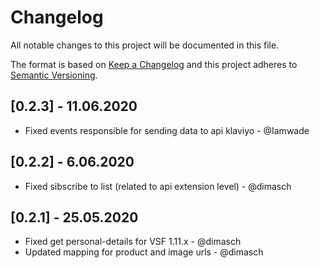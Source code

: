 # Changelog
All notable changes to this project will be documented in this file.

The format is based on [Keep a Changelog](https://keepachangelog.com/en/1.0.0/)
and this project adheres to [Semantic Versioning](https://semver.org/spec/v2.0.0.html).

## [0.2.3] - 11.06.2020
- Fixed events responsible for sending data to api klaviyo - @Iamwade

## [0.2.2] - 6.06.2020
- Fixed sibscribe to list (related to api extension level) - @dimasch

## [0.2.1] - 25.05.2020
- Fixed get personal-details for VSF 1.11.x - @dimasch      
- Updated mapping for product and image urls - @dimasch
